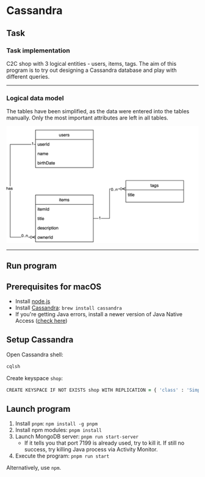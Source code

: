 # Cassandra

## Task

### Task implementation

C2C shop with 3 logical entities - users, items, tags.
The aim of this program is to try out designing a Cassandra database and play with different queries.

---

### Logical data model

The tables have been simplified, as the data were entered into the tables manually. Only the most important attributes are left in all tables.

![logical data model](./model.png)

---

## Run program

## Prerequisites for macOS

- Install [node.js](https://nodejs.org/en/)
- Install [Cassandra](https://www.javatpoint.com/how-to-install-cassandra-on-mac): `brew install cassandra`
- If you're getting Java errors, install a newer version of Java Native Access ([check here](https://stackoverflow.com/questions/69486339/nativelibrarydarwin-java64-failed-to-link-the-c-library-against-jna-native-m))

## Setup Cassandra

Open Cassandra shell:

```zsh
cqlsh
```

Create keyspace `shop`:

```zsh
CREATE KEYSPACE IF NOT EXISTS shop WITH REPLICATION = { 'class' : 'SimpleStrategy', 'replication_factor' : 1 };
```

## Launch program

1. Install `pnpm`: `npm install -g pnpm`
2. Install npm modules: `pnpm install`
3. Launch MongoDB server: `pnpm run start-server`
    - If it tells you that port 7199 is already used, try to kill it. If still no success, try killing Java process via Activity Monitor.
4. Execute the program: `pnpm run start`

Alternatively, use `npm`.
